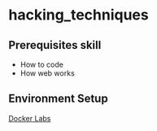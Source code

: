 # hacking_techniques

## Prerequisites skill
- How to code
- How web works

## Environment Setup
 [Docker Labs](https://www.hackingarticles.in/web-application-pentest-lab-setup-using-docker/)